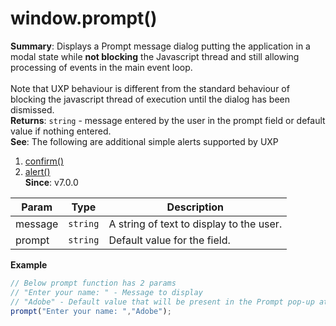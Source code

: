 
<a name="prompt" id="prompt"></a>

# window.prompt()
**Summary**: Displays a Prompt message dialog putting the application in a modal state while <b>not blocking</b> the Javascript thread and still allowing processing of events in the main event loop.
<br></br> Note that UXP behaviour is different from the standard behaviour of blocking the javascript thread of execution until the dialog has been dismissed.  
**Returns**: `string` - message entered by the user in the prompt field or default value if nothing entered.  
**See**: The following are additional simple alerts supported by UXP
1. [confirm()](./confirm.md)
2. [alert()](./alert.md)  
**Since**: v7.0.0  

| Param | Type | Description |
| --- | --- | --- |
| message | `string` | A string of text to display to the user. |
| prompt | `string` | Default value for the field. |

**Example**  
```js
// Below prompt function has 2 params
// "Enter your name: " - Message to display
// "Adobe" - Default value that will be present in the Prompt pop-up at launch
prompt("Enter your name: ","Adobe");
```


